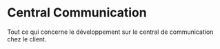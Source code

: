 # Central Communication
Tout ce qui concerne le développement sur le central de communication chez le client.
